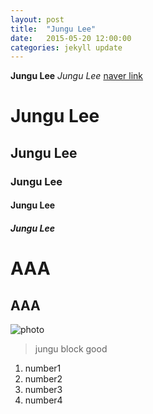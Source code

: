 ```yaml
---
layout: post
title:  "Jungu Lee"
date:   2015-05-20 12:00:00
categories: jekyll update
---
```



**Jungu Lee**
*Jungu Lee*
[naver link](http://naver.com)
# Jungu Lee
## Jungu Lee
### Jungu Lee
#### Jungu Lee
##### Jungu Lee

AAA
======

AAA
-----
![photo](http://tv03.search.naver.net/thm?size=120x150&quality=9&q=http://sstatic.naver.net/people/51/201211261202124291.jpg)


> jungu
> block
> good

1. number1
2. number2
3. number3
4. number4


